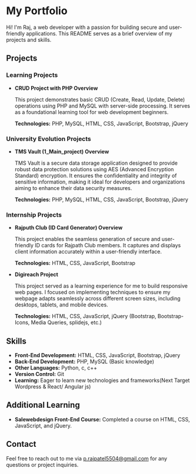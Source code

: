 # My Portfolio

Hi! I'm Raj, a web developer with a passion for building secure and user-friendly applications. This README serves as a brief overview of my projects and skills.

## Projects

### Learning Projects

* **CRUD Project with PHP Overview**

  This project demonstrates basic CRUD (Create, Read, Update, Delete) operations using PHP and MySQL with server-side processing. It serves as a foundational learning tool for web development beginners.

  **Technologies:** PHP, MySQL, HTML, CSS, JavaScript, Bootstrap, jQuery

### University Evolution Projects

* **TMS Vault (1_Main_project) Overview**

  TMS Vault is a secure data storage application designed to provide robust data protection solutions using AES (Advanced Encryption Standard) encryption. It ensures the confidentiality and integrity of sensitive information, making it ideal for developers and organizations aiming to enhance their data security measures.

  **Technologies:** PHP, MySQL, HTML, CSS, JavaScript, Bootstrap, jQuery

  
### Internship Projects

* **Rajputh Club (ID Card Generator) Overview**

  This project enables the seamless generation of secure and user-friendly ID cards for Rajpath Club members. It captures and displays client information accurately within a user-friendly interface.

  **Technologies:** HTML, CSS, JavaScript, Bootstrap

* **Digireach Project**

  This project served as a learning experience for me to build responsive web pages. I focused on implementing techniques to ensure my webpage adapts seamlessly across different screen sizes, including desktops, tablets, and mobile devices.

  **Technologies:** HTML, CSS, JavaScript, jQuery (Bootstrap, Bootstrap-Icons, Media Queries, splidejs, etc.)

 
## Skills

* **Front-End Development:** HTML, CSS, JavaScript, Bootstrap, jQuery
* **Back-End Development:** PHP, MySQL (Basic knowledge)
* **Other Languages:** Python, c, c++
* **Version Control:** Git
* **Learning:** Eager to learn new technologies and frameworks(Next Target Wordpress & React/ Angular js)

## Additional Learning

* **Salewebdesign Front-End Course:** Completed a course on HTML, CSS, JavaScript, and jQuery.

## Contact

Feel free to reach out to me via p.rajpatel5504@gmail.com for any questions or project inquiries.
